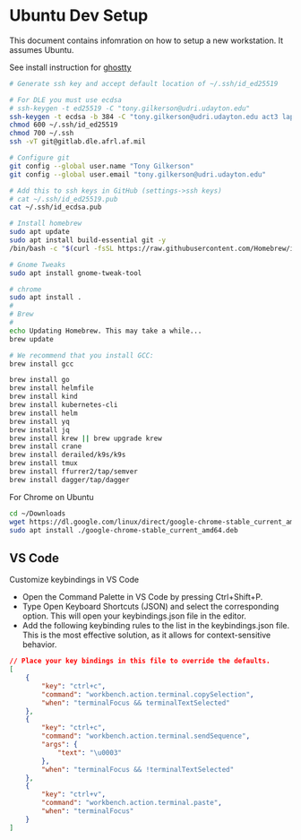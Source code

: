 # Ubuntu Dev Setup

This document contains infomration on how to setup a new workstation. It assumes Ubuntu.

See install instruction for [ghostty](https://ghostty.org/docs/install/binary)

```sh
# Generate ssh key and accept default location of ~/.ssh/id_ed25519

# For DLE you must use ecdsa 
# ssh-keygen -t ed25519 -C "tony.gilkerson@udri.udayton.edu"
ssh-keygen -t ecdsa -b 384 -C "tony.gilkerson@udri.udayton.edu act3 laptop"
chmod 600 ~/.ssh/id_ed25519
chmod 700 ~/.ssh
ssh -vT git@gitlab.dle.afrl.af.mil

# Configure git
git config --global user.name "Tony Gilkerson"
git config --global user.email "tony.gilkerson@udri.udayton.edu"

# Add this to ssh keys in GitHub (settings->ssh keys)
# cat ~/.ssh/id_ed25519.pub
cat ~/.ssh/id_ecdsa.pub

# Install homebrew
sudo apt update
sudo apt install build-essential git -y
/bin/bash -c "$(curl -fsSL https://raw.githubusercontent.com/Homebrew/install/HEAD/install.sh)"

# Gnome Tweaks
sudo apt install gnome-tweak-tool

# chrome
sudo apt install .
#
# Brew
#
echo Updating Homebrew. This may take a while...
brew update

# We recommend that you install GCC:
brew install gcc

brew install go 
brew install helmfile
brew install kind
brew install kubernetes-cli 
brew install helm
brew install yq
brew install jq
brew install krew || brew upgrade krew
brew install crane
brew install derailed/k9s/k9s
brew install tmux
brew install ffurrer2/tap/semver  
brew install dagger/tap/dagger

```

For Chrome on Ubuntu

```sh
cd ~/Downloads
wget https://dl.google.com/linux/direct/google-chrome-stable_current_amd64.deb
sudo apt install ./google-chrome-stable_current_amd64.deb
```

## VS Code

Customize keybindings in VS Code

* Open the Command Palette in VS Code by pressing Ctrl+Shift+P.
* Type Open Keyboard Shortcuts (JSON) and select the corresponding option. This will open your keybindings.json file in the editor.
* Add the following keybinding rules to the list in the keybindings.json file. This is the most effective solution, as it allows for context-sensitive behavior.

```json
// Place your key bindings in this file to override the defaults.
[
    {
        "key": "ctrl+c",
        "command": "workbench.action.terminal.copySelection",
        "when": "terminalFocus && terminalTextSelected"
    },
    {
        "key": "ctrl+c",
        "command": "workbench.action.terminal.sendSequence",
        "args": {
            "text": "\u0003"
        },
        "when": "terminalFocus && !terminalTextSelected"
    },
    {
        "key": "ctrl+v",
        "command": "workbench.action.terminal.paste",
        "when": "terminalFocus"
    }
]
```
